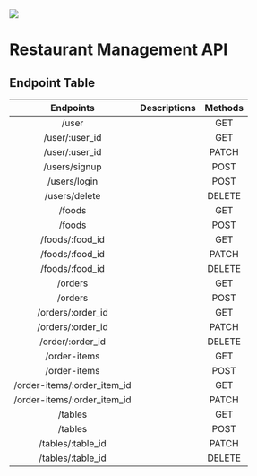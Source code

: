 <div algin="center">
<img src="https://cdn3.iconfinder.com/data/icons/font-awesome-brands/640/golang-256.png">
</div>

# Restaurant Management API

## Endpoint Table

|          Endpoints          | Descriptions | Methods |
| :-------------------------: | :----------: | :-----: |
|            /user            |              |   GET   |
|       /user/:user_id        |              |   GET   |
|       /user/:user_id        |              |  PATCH  |
|        /users/signup        |              |  POST   |
|        /users/login         |              |  POST   |
|        /users/delete        |              | DELETE  |
|           /foods            |              |   GET   |
|           /foods            |              |  POST   |
|       /foods/:food_id       |              |   GET   |
|       /foods/:food_id       |              |  PATCH  |
|       /foods/:food_id       |              | DELETE  |
|           /orders           |              |   GET   |
|           /orders           |              |  POST   |
|      /orders/:order_id      |              |   GET   |
|      /orders/:order_id      |              |  PATCH  |
|      /order/:order_id       |              | DELETE  |
|        /order-items         |              |   GET   |
|        /order-items         |              |  POST   |
| /order-items/:order_item_id |              |   GET   |
| /order-items/:order_item_id |              |  PATCH  |
|           /tables           |              |   GET   |
|           /tables           |              |  POST   |
|      /tables/:table_id      |              |  PATCH  |
|      /tables/:table_id      |              | DELETE  |
